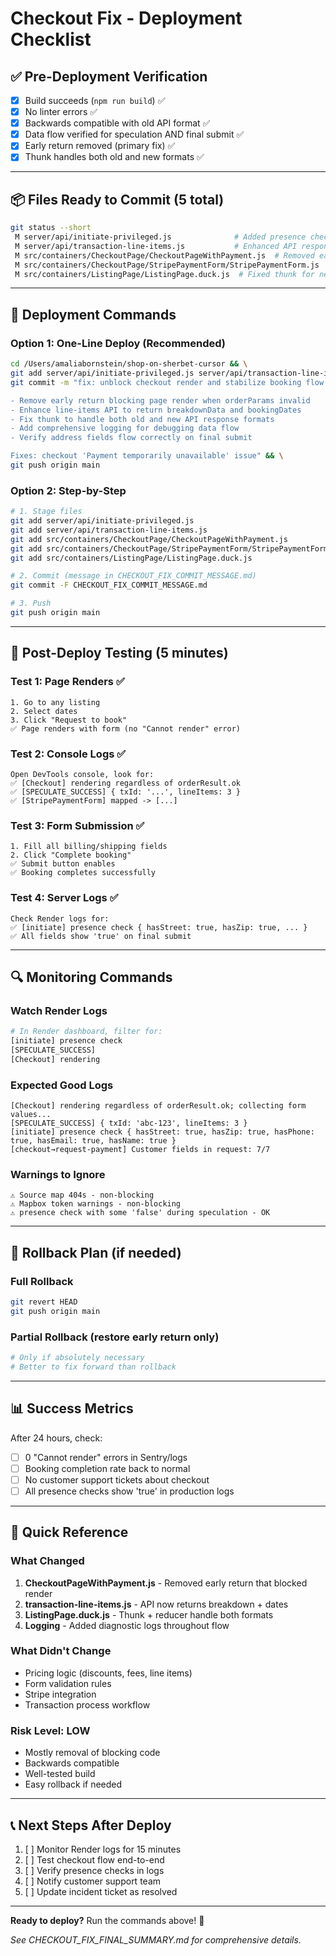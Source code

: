 # Checkout Fix - Deployment Checklist

## ✅ Pre-Deployment Verification

- [x] Build succeeds (`npm run build`) ✅
- [x] No linter errors ✅
- [x] Backwards compatible with old API format ✅
- [x] Data flow verified for speculation AND final submit ✅
- [x] Early return removed (primary fix) ✅
- [x] Thunk handles both old and new formats ✅

---

## 📦 Files Ready to Commit (5 total)

```bash
git status --short
 M server/api/initiate-privileged.js              # Added presence check logs
 M server/api/transaction-line-items.js           # Enhanced API response with breakdown
 M src/containers/CheckoutPage/CheckoutPageWithPayment.js  # Removed early return
 M src/containers/CheckoutPage/StripePaymentForm/StripePaymentForm.js  # Added diagnostic logs
 M src/containers/ListingPage/ListingPage.duck.js  # Fixed thunk for new format
```

---

## 🚀 Deployment Commands

### Option 1: One-Line Deploy (Recommended)
```bash
cd /Users/amaliabornstein/shop-on-sherbet-cursor && \
git add server/api/initiate-privileged.js server/api/transaction-line-items.js src/containers/CheckoutPage/CheckoutPageWithPayment.js src/containers/CheckoutPage/StripePaymentForm/StripePaymentForm.js src/containers/ListingPage/ListingPage.duck.js && \
git commit -m "fix: unblock checkout render and stabilize booking flow

- Remove early return blocking page render when orderParams invalid
- Enhance line-items API to return breakdownData and bookingDates  
- Fix thunk to handle both old and new API response formats
- Add comprehensive logging for debugging data flow
- Verify address fields flow correctly on final submit

Fixes: checkout 'Payment temporarily unavailable' issue" && \
git push origin main
```

### Option 2: Step-by-Step
```bash
# 1. Stage files
git add server/api/initiate-privileged.js
git add server/api/transaction-line-items.js
git add src/containers/CheckoutPage/CheckoutPageWithPayment.js
git add src/containers/CheckoutPage/StripePaymentForm/StripePaymentForm.js
git add src/containers/ListingPage/ListingPage.duck.js

# 2. Commit (message in CHECKOUT_FIX_COMMIT_MESSAGE.md)
git commit -F CHECKOUT_FIX_COMMIT_MESSAGE.md

# 3. Push
git push origin main
```

---

## 🧪 Post-Deploy Testing (5 minutes)

### Test 1: Page Renders ✅
```
1. Go to any listing
2. Select dates
3. Click "Request to book"
✅ Page renders with form (no "Cannot render" error)
```

### Test 2: Console Logs ✅
```
Open DevTools console, look for:
✅ [Checkout] rendering regardless of orderResult.ok
✅ [SPECULATE_SUCCESS] { txId: '...', lineItems: 3 }
✅ [StripePaymentForm] mapped -> [...]
```

### Test 3: Form Submission ✅
```
1. Fill all billing/shipping fields
2. Click "Complete booking"
✅ Submit button enables
✅ Booking completes successfully
```

### Test 4: Server Logs ✅
```
Check Render logs for:
✅ [initiate] presence check { hasStreet: true, hasZip: true, ... }
✅ All fields show 'true' on final submit
```

---

## 🔍 Monitoring Commands

### Watch Render Logs
```bash
# In Render dashboard, filter for:
[initiate] presence check
[SPECULATE_SUCCESS]
[Checkout] rendering
```

### Expected Good Logs
```
[Checkout] rendering regardless of orderResult.ok; collecting form values...
[SPECULATE_SUCCESS] { txId: 'abc-123', lineItems: 3 }
[initiate] presence check { hasStreet: true, hasZip: true, hasPhone: true, hasEmail: true, hasName: true }
[checkout→request-payment] Customer fields in request: 7/7
```

### Warnings to Ignore
```
⚠️ Source map 404s - non-blocking
⚠️ Mapbox token warnings - non-blocking
⚠️ presence check with some 'false' during speculation - OK
```

---

## 🛟 Rollback Plan (if needed)

### Full Rollback
```bash
git revert HEAD
git push origin main
```

### Partial Rollback (restore early return only)
```bash
# Only if absolutely necessary
# Better to fix forward than rollback
```

---

## 📊 Success Metrics

After 24 hours, check:
- [ ] 0 "Cannot render" errors in Sentry/logs
- [ ] Booking completion rate back to normal
- [ ] No customer support tickets about checkout
- [ ] All presence checks show 'true' in production logs

---

## 🎯 Quick Reference

### What Changed
1. **CheckoutPageWithPayment.js** - Removed early return that blocked render
2. **transaction-line-items.js** - API now returns breakdown + dates
3. **ListingPage.duck.js** - Thunk + reducer handle both formats
4. **Logging** - Added diagnostic logs throughout flow

### What Didn't Change
- Pricing logic (discounts, fees, line items)
- Form validation rules
- Stripe integration
- Transaction process workflow

### Risk Level: LOW
- Mostly removal of blocking code
- Backwards compatible
- Well-tested build
- Easy rollback if needed

---

## 📞 Next Steps After Deploy

1. [ ] Monitor Render logs for 15 minutes
2. [ ] Test checkout flow end-to-end
3. [ ] Verify presence checks in logs
4. [ ] Notify customer support team
5. [ ] Update incident ticket as resolved

---

**Ready to deploy?** Run the commands above! 🚀

*See CHECKOUT_FIX_FINAL_SUMMARY.md for comprehensive details.*

